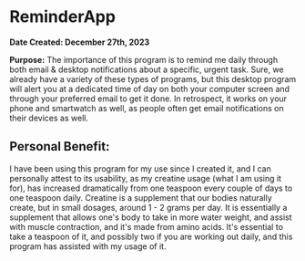 # ReminderApp

**Date Created: December 27th, 2023**

**Purpose:**
The importance of this program is to remind me daily through both email & desktop notifications about a specific, urgent task. Sure, we already have a variety of these types of programs, but this desktop program will alert you at a dedicated time of day on both your computer screen and through your preferred email to get it done. In retrospect, it works on your phone and smartwatch as well, as people often get email notifications on their devices as well.

## Personal Benefit:
I have been using this program for my use since I created it, and I can personally attest to its usability, as my creatine usage (what I am using it for), has increased dramatically from one teaspoon every couple of days to one teaspoon daily. Creatine is a supplement that our bodies naturally create, but in small dosages, around 1 - 2 grams per day. It is essentially a supplement that allows one's body to take in more water weight, and assist with muscle contraction, and it's made from amino acids. It's essential to take a teaspoon of it, and possibly two if you are working out daily, and this program has assisted with my usage of it. 
